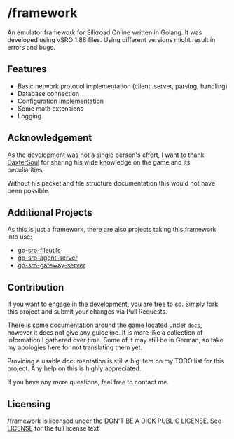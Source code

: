 # /framework

An emulator framework for Silkroad Online written in Golang.
It was developed using vSRO 1.88 files. 
Using different versions might result in errors and bugs.

## Features

- Basic network protocol implementation (client, server, parsing, handling)
- Database connection
- Configuration Implementation
- Some math extensions
- Logging

## Acknowledgement

As the development was not a single person's effort, 
I want to thank [DaxterSoul](https://www.elitepvpers.com/forum/members/1084164-daxtersoul.html)
for sharing his wide knowledge on the game and its peculiarities.

Without his packet and file structure documentation this would not have been possible.

## Additional Projects

As this is just a framework, there are also projects taking this framework into use:

- [go-sro-fileutils](https://github.com/Emptii/go-sro--fileutils)
- [go-sro-agent-server](https://github.com/Emptii/go-sro--agent-server)
- [go-sro-gateway-server](https://github.com/Emptii/go-sro--gateway-server)

## Contribution

If you want to engage in the development, you are free to so.
Simply fork this project and submit your changes via Pull Requests.

There is some documentation around the game located under `docs`, 
however it does not give any guideline. 
It is more like a collection of information I gathered over time.
Some of it may still be in German, so take my apologies here for not translating them yet.

Providing a usable documentation is still a big item on my TODO list for this project.
Any help on this is highly appreciated.

If you have any more questions, feel free to contact me.

## Licensing

/framework is licensed under the DON'T BE A DICK PUBLIC LICENSE. 
See [LICENSE](../LICENSE) for the full license text